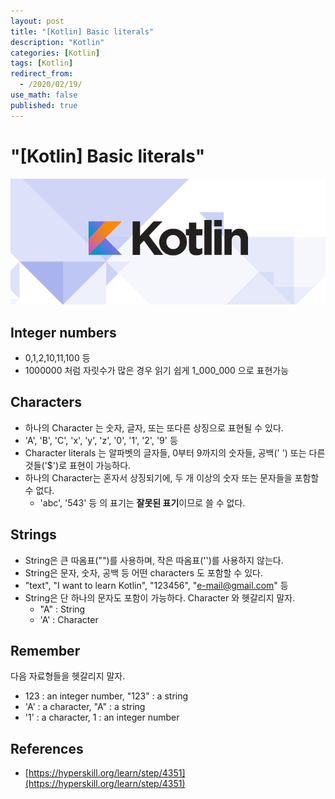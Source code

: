 ```yaml
---
layout: post
title: "[Kotlin] Basic literals"
description: "Kotlin"
categories: [Kotlin]
tags: [Kotlin]
redirect_from:
  - /2020/02/19/
use_math: false
published: true
---
```


# "[Kotlin] Basic literals"

<img src="/assets/images/posts/logos/kotlin_800x320.png">

## Integer numbers

- 0,1,2,10,11,100 등
- 1000000 처럼 자릿수가 많은 경우 읽기 쉽게 1_000_000 으로 표현가능

## Characters

- 하나의 Character 는 숫자, 글자, 또는 또다른 상징으로 표현될 수 있다.
- 'A', 'B', 'C', 'x', 'y', 'z', '0', '1', '2', '9' 등
- Character literals 는 알파벳의 글자들, 0부터 9까지의 숫자들, 공백(' ') 또는 다른 것들('\$')로 표현이 가능하다.
- 하나의 Character는 혼자서 상징되기에, 두 개 이상의 숫자 또는 문자들을 포함할 수 없다.
  - 'abc', '543' 등 의 표기는 <strong>잘못된 표기</strong>이므로 쓸 수 없다.

## Strings

- String은 큰 따옴표("")를 사용하며, 작은 따옴표('')를 사용하지 않는다.
- String은 문자, 숫자, 공백 등 어떤 characters 도 포함할 수 있다.
- "text", "I want to learn Kotlin", "123456", "e-mail@gmail.com" 등
- String은 단 하나의 문자도 포함이 가능하다. Character 와 헷갈리지 말자.
  - "A" : String
  - 'A' : Character

## Remember

다음 자료형들을 헷갈리지 말자.

- 123 : an integer number, "123" : a string
- 'A' : a character, "A" : a string
- '1' : a character, 1 : an integer number

## References

- [https://hyperskill.org/learn/step/4351](https://hyperskill.org/learn/step/4351)
